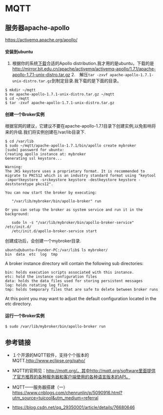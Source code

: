 # MQTT


## 服务器apache-apollo

<https://activemq.apache.org/apollo/>


#### 安装到ubuntu

1. 根据你的系统[下载](https://activemq.apache.org/apollo/download.html)合适的Apollo distribution.我才用的是ubuntu，下载的是<http://mirror.bit.edu.cn/apache/activemq/activemq-apollo/1.7.1/apache-apollo-1.7.1-unix-distro.tar.gz>
2.　解压`tar -zxvf apache-apollo-1.7.1-unix-distro.tar.gz`到制定目录.我下载的是下面的目录。

```
$ mkdir ~/mqtt
$ mv apache-apollo-1.7.1-unix-distro.tar.gz ~/mqtt
$ cd ~/mqtt
$ tar -zxvf apache-apollo-1.7.1-unix-distro.tar.gz
```

#### 创建一个Broker实例


根据官网的建议，它建议不要在apache-apollo-1.7.1目录下创建实例,以免影响将来的升级.我们将实例创建在/var/lib目录下.

```
$ cd /var/lib
$ sudo ~/mqtt/apache-apollo-1.7.1/bin/apollo create mybroker
[sudo] password for ubuntu: 
Creating apollo instance at: mybroker
Generating ssl keystore...

Warning:
The JKS keystore uses a proprietary format. It is recommended to migrate to PKCS12 which is an industry standard format using "keytool -importkeystore -srckeystore keystore -destkeystore keystore -deststoretype pkcs12".

You can now start the broker by executing: 

   "/var/lib/mybroker/bin/apollo-broker" run

Or you can setup the broker as system service and run it in the background:

   sudo ln -s "/var/lib/mybroker/bin/apollo-broker-service" /etc/init.d/
   /etc/init.d/apollo-broker-service start

```

创建成功后，会创建一个mybroker目录.

```
ubuntu@ubuntu-Founder-PC:/var/lib$ ls mybroker/
bin  data  etc  log  tmp
```

A broker instance directory will contain the following sub directories:

    bin: holds execution scripts associated with this instance.
    etc: hold the instance configuration files
    data: holds the data files used for storing persistent messages
    log: holds rotating log files
    tmp: holds temporary files that are safe to delete between broker runs

At this point you may want to adjust the default configuration located in the etc directory.



#### 运行一个Broker实例

```
$ sudo /var/lib/mybroker/bin/apollo-broker run
```

## 参考链接

* １个开源的MQTT软件，支持个个版本的MQTT.<http://www.eclipse.org/paho/>

* MQTT的官网见：http://mqtt.org/。其中http://mqtt.org/software里面提供了官方推荐的各种服务器和客户端使用的各种语言版本的API。

* MQTT——服务器搭建（一）<https://www.cnblogs.com/chenrunlin/p/5090916.html?utm_source=tuicool&utm_medium=referral>


* https://blog.csdn.net/qq_29350001/article/details/76680646